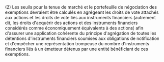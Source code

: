(2) Les seuils pour la tenue de marché et le portefeuille de négociation des exemptions devraient être calculés en agrégeant les droits de vote attachés aux actions et les droits de vote liés aux instruments financiers (autrement dit, les droits d'acquérir des actions et des instruments financiers considérés comme économiquement équivalents à des actions) afin d'assurer une application cohérente du principe d'agrégation de toutes les détentions d'instruments financiers soumises aux obligations de notification et d'empêcher une représentation trompeuse du nombre d'instruments financiers liés à un émetteur détenus par une entité bénéficiant de ces exemptions.